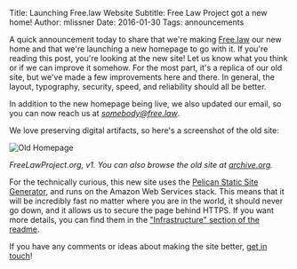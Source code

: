 Title: Launching Free.law Website
Subtitle: Free Law Project got a new home!
Author: mlissner
Date: 2016-01-30
Tags: announcements

A quick announcement today to share that we're making [Free.law][1] our new home and that we're launching a new homepage to go with it. If you're reading this post, you're looking at the new site! Let us know what you think or if we can improve it somehow. For the most part, it's a replica of our old site, but we've made a few improvements here and there. In general, the layout, typography, security, speed, and reliability should all be better.

In addition to the new homepage being live, we also updated our email, so you can now reach us at *somebody@free.law*.

We love preserving digital artifacts, so here's a screenshot of the old site:

![Old Homepage]({filename}/images/flp-homepage-v1.png)

*FreeLawProject.org, v1. You can also browse the old site at [archive.org][ia].*

For the technically curious, this new site uses the [Pelican Static Site Generator][p], and runs on the Amazon Web Services stack. This means that it will be incredibly fast no matter where you are in the world, it should never go down, and it allows us to secure the page behind HTTPS. If you want more details, you can find them in the ["Infrastructure" section of the readme][i].

If you have any comments or ideas about making the site better, [get in touch][contact]!

[1]: https://free.law
[p]: https://github.com/getpelican
[i]: https://github.com/freelawproject/free.law/blob/master/README.md#infrastructure
[contact]: {filename}/pages/contact.md
[ia]: https://web.archive.org/web/20151224020326/http://freelawproject.org/
